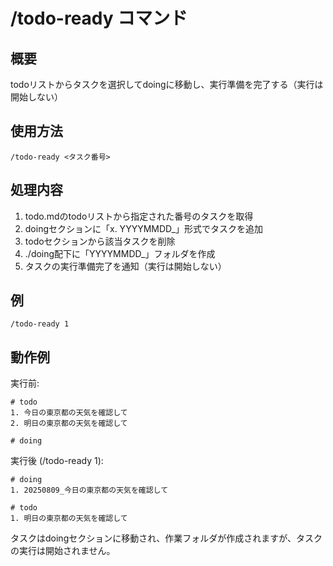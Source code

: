# /todo-ready コマンド

## 概要
todoリストからタスクを選択してdoingに移動し、実行準備を完了する（実行は開始しない）

## 使用方法
```
/todo-ready <タスク番号>
```

## 処理内容
1. todo.mdのtodoリストから指定された番号のタスクを取得
2. doingセクションに「x. YYYYMMDD_<todo>」形式でタスクを追加
3. todoセクションから該当タスクを削除
4. ./doing配下に「YYYYMMDD_<todo>」フォルダを作成
5. タスクの実行準備完了を通知（実行は開始しない）

## 例
```
/todo-ready 1
```

## 動作例
実行前:
```
# todo
1. 今日の東京都の天気を確認して
2. 明日の東京都の天気を確認して

# doing
```

実行後 (/todo-ready 1):
```
# doing
1. 20250809_今日の東京都の天気を確認して

# todo
1. 明日の東京都の天気を確認して
```

タスクはdoingセクションに移動され、作業フォルダが作成されますが、タスクの実行は開始されません。